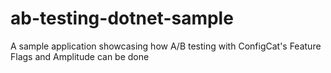 # ab-testing-dotnet-sample
A sample application showcasing how A/B testing with ConfigCat's Feature Flags and Amplitude can be done
